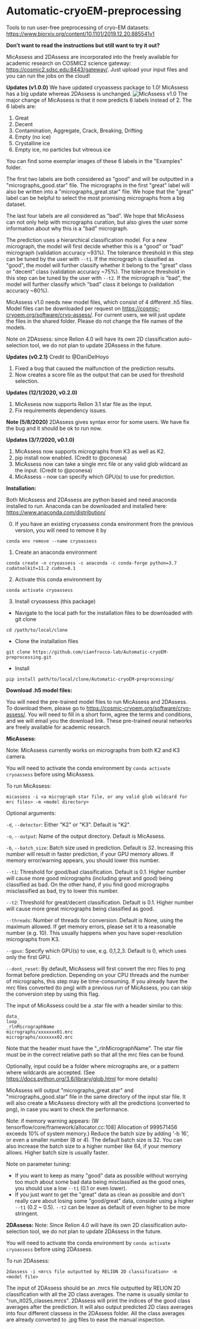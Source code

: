 # Automatic-cryoEM-preprocessing
Tools to run user-free preprocessing of cryo-EM datasets: https://www.biorxiv.org/content/10.1101/2019.12.20.885541v1

**Don't want to read the instructions but still want to try it out?**

MicAssess and 2DAssess are incorporated into the freely available for academic research on COSMIC2 science gateway: https://cosmic2.sdsc.edu:8443/gateway/. Just upload your input files and you can run the jobs on the cloud!

**Updates (v1.0.0)**
We have updated cryoassess package to 1.0! MicAssess has a big update whereas 2DAssess is unchanged.
![MicAssess v1.0](./MicAssess_v1.0.png)
The major change of MicAssess is that it now predicts 6 labels instead of 2. The 6 labels are:
  1. Great
  2. Decent
  3. Contamination, Aggregate, Crack, Breaking, Drifting
  4. Empty (no ice)
  5. Crystalline ice
  6. Empty ice, no particles but vitreous ice

You can find some exemplar images of these 6 labels in the "Examples" folder.

The first two labels are both considered as "good" and will be outputted in a "micrographs_good.star" file. The micrographs in the first "great" label will also be written into a "micrographs_great.star" file. We hope that the "great" label can be helpful to select the most promising micrographs from a big dataset.

The last four labels are all considered as "bad". We hope that MicAssess can not only help with micrographs curation, but also gives the user some information about why this is a "bad" micrograph.

The prediction uses a hierarchical classification model. For a new micrograph, the model will first decide whether this is a "good" or "bad" micrograph (validation accuracy ~93%). The tolerance threshold in this step can be tuned by the user with `--t1`. If the micrograph is classified as "good", the model will further classify whether it belong to the "great" class or "decent" class (validation accuracy ~75%). The tolerance threshold in this step can be tuned by the user with `--t2`. If the micrograph is "bad", the model will further classify which "bad" class it belongs to (validation accuracy ~80%).

MicAssess v1.0 needs new model files, which consist of 4 different .h5 files. Model files can be downloaded per request on https://cosmic-cryoem.org/software/cryo-assess/. For current users, we will just update the files in the shared folder. Please do not change the file names of the models.

Note on 2DAssess: since Relion 4.0 will have its own 2D classification auto-selection tool, we do not plan to update 2DAssess in the future.

**Updates (v0.2.1)**
Credit to @DaniDelHoyo
1. Fixed a bug that caused the malfunction of the prediction results.
2. Now creates a score file as the output that can be used for threshold selection.

**Updates (12/1/2020, v0.2.0)**
1. MicAssess now supports Relion 3.1 star file as the input.
2. Fix requirements dependency issues.

**Note (5/8/2020)**
2DAssess gives syntax error for some users. We have fix the bug and it should be ok to run now.

**Updates (3/7/2020, v0.1.0)**
1. MicAssess now supports micrographs from K3 as well as K2.
2. pip install now enabled. (Credit to @pconesa)
3. MicAssess now can take a single mrc file or any valid glob wildcard as the input. (Credit to @pconesa)
4. MicAssess - now can specify which GPU(s) to use for prediction.

**Installation:**

Both MicAssess and 2DAssess are python based and need anaconda installed to run. Anaconda can be downloaded and installed here: https://www.anaconda.com/distribution/

0. If you have an existing cryoassess conda environment from the previous version, you will need to remove it by
```
conda env remove --name cryoassess
```

1. Create an anaconda environment
```
conda create -n cryoassess -c anaconda -c conda-forge python=3.7 cudatoolkit=11.2 cudnn=8.1
```
2. Activate this conda environment by
```
conda activate cryoassess
```
3. Install cryoassess (this package)

- Navigate to the local path for the installation files to be downloaded with git clone
```
cd /path/to/local/clone
```
- Clone the installation files
```
git clone https://github.com/cianfrocco-lab/Automatic-cryoEM-preprocessing.git
```
- Install
```
pip install path/to/local/clone/Automatic-cryoEM-preprocessing/
```

**Download .h5 model files:**

You will need the pre-trained model files to run MicAssess and 2DAssess. To download them, please go to https://cosmic-cryoem.org/software/cryo-assess/. You will need to fill in a short form, agree the terms and conditions, and we will email you the download link. These pre-trained neural networks are freely available for academic research.

**MicAssess:**

Note: MicAssess currently works on micrographs from both K2 and K3 camera.

You will need to activate the conda environment by ```conda activate cryoassess``` before using MicAssess.

To run MicAssess:
```
micassess -i <a micrograph star file, or any valid glob wildcard for mrc files> -m <model directory>
```

Optional arguments:

`-d`, `--detector`: Either "K2" or "K3". Default is "K2".

`-o`, `--output`: Name of the output directory. Default is MicAssess.

`-b`, `--batch_size`: Batch size used in prediction. Default is 32. Increasing this number will result in faster prediction, if your GPU memory allows. If memory error/warning appears, you should lower this number.

`--t1`: Threshold for good/bad classification. Default is 0.1. Higher number will cause more good micrographs (including great and good) being classified as bad. On the other hand, if you find good micrographs misclassified as bad, try to lower this number.

`--t2`: Threshold for great/decent classification. Default is 0.1. Higher number will cause more great micrographs being classified as good.

`--threads`: Number of threads for conversion. Default is None, using the maximum allowed. If get memory errors, please set it to a reasonable number (e.g. 10). This usually happens when you have super-resolution micrographs from K3.

`--gpus`: Specify which GPU(s) to use, e.g. 0,1,2,3. Default is 0, which uses only the first GPU.

`--dont_reset`: By default, MicAssess will first convert the mrc files to png format before prediction. Depending on your CPU threads and the number of micrographs, this step may be time-consuming. If you already have the mrc files converted (to png) with a previous run of MicAssess, you can skip the conversion step by using this flag.

The input of MicAssess could be a .star file with a header similar to this:
```
data_
loop_
_rlnMicrographName
micrographs/xxxxxxx01.mrc
micrographs/xxxxxxx02.mrc
```
Note that the header must have the "\_rlnMicrographName". The star file must be in the correct relative path so that all the mrc files can be found.

Optionally, input could be a folder where micrographs are, or a pattern where wildcards are accepted. (See https://docs.python.org/3.6/library/glob.html for more details)

MicAssess will output "micrographs_great.star" and "micrographs_good.star" file in the same directory of the input star file. It will also create a MicAssess directory with all the predictions (converted to png), in case you want to check the performance.

Note: if memory warning appears:
(W tensorflow/core/framework/allocator.cc:108] Allocation of 999571456 exceeds 10% of system memory.)
Reduce the batch size by adding ‘-b 16’, or even a smaller number (8 or 4). The default batch size is 32. You can also increase the batch size to a higher number like 64, if your memory allows. Higher batch size is usually faster.

Note on parameter tuning:
 - If you want to keep as many "good" data as possible without worrying too much about some bad data being misclassified as the good ones, you should use a low `--t1` (0.1 or even lower).
 - If you just want to get the "great" data as clean as possible and don't really care about losing some "good/great" data, consider using a higher `--t1` (0.2 ~ 0.5). `--t2` can be leave as default of even higher to be more stringent.

**2DAssess:**
Note: Since Relion 4.0 will have its own 2D classification auto-selection tool, we do not plan to update 2DAssess in the future.

You will need to activate the conda environment by ```conda activate cryoassess``` before using 2DAssess.

To run 2DAssess:
```
2dassess -i <mrcs file outputted by RELION 2D classification> -m <model file>
```
The input of 2DAssess should be an .mrcs file outputted by RELION 2D classification with all the 2D class averages. The name is usually similar to "run_it025_classes.mrcs".
2DAssess will print the indices of the good class averages after the prediction. It will also output predicted 2D class averages into four different classess in the 2DAssess folder. All the class averages are already converted to .jpg files to ease the manual inspection.
